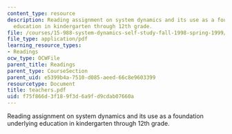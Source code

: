 ```yaml
---
content_type: resource
description: Reading assignment on system dynamics and its use as a foundation underlying
  education in kindergarten through 12th grade.
file: /courses/15-988-system-dynamics-self-study-fall-1998-spring-1999/f75f866d3f189f3d6a9fd9cdab07660a_teachers.pdf
file_type: application/pdf
learning_resource_types:
- Readings
ocw_type: OCWFile
parent_title: Readings
parent_type: CourseSection
parent_uid: e5399b4a-7510-d085-aeed-66c8e9603399
resourcetype: Document
title: teachers.pdf
uid: f75f866d-3f18-9f3d-6a9f-d9cdab07660a
---
```

Reading assignment on system dynamics and its use as a foundation underlying education in kindergarten through 12th grade.

